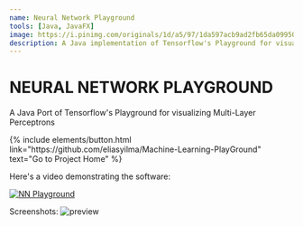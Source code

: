 ```yaml
---
name: Neural Network Playground
tools: [Java, JavaFX]
image: https://i.pinimg.com/originals/1d/a5/97/1da597acb9ad2fb65da09950abf46511.jpg
description: A Java implementation of Tensorflow's Playground for visualizing neural networks.  
---
```

# NEURAL NETWORK PLAYGROUND
A Java Port of Tensorflow's Playground for visualizing Multi-Layer Perceptrons

<p class="text-center">
{% include elements/button.html link="https://github.com/eliasyilma/Machine-Learning-PlayGround" text="Go to Project Home" %}
</p>

Here's a video demonstrating the software:

[![NN Playground](http://img.youtube.com/vi/vqhjql8irhg/0.jpg)](http://www.youtube.com/watch?v=vqhjql8irhg "Multi-layer perceptrons")

Screenshots:
![preview](https://i.pinimg.com/originals/1d/a5/97/1da597acb9ad2fb65da09950abf46511.jpg)


